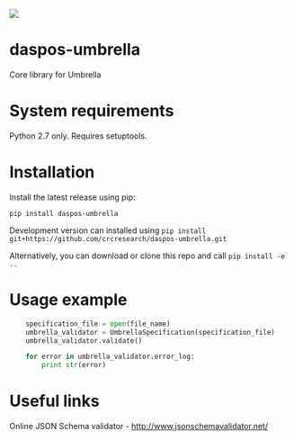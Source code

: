 <a href="https://zenhub.com"><img src="https://raw.githubusercontent.com/ZenHubIO/support/master/zenhub-badge.png"></a>


# daspos-umbrella
Core library for Umbrella

# System requirements

Python 2.7 only. Requires setuptools. 

# Installation

Install the latest release using pip:

`pip install daspos-umbrella`

Development version can installed using `pip install git+https://github.com/crcresearch/daspos-umbrella.git`

Alternatively, you can download or clone this repo and call `pip install -e ..`

# Usage example

```python
    specification_file = open(file_name)
    umbrella_validator = UmbrellaSpecification(specification_file)
    umbrella_validator.validate()

    for error in umbrella_validator.error_log:
        print str(error)
```

# Useful links

Online JSON Schema validator - http://www.jsonschemavalidator.net/
